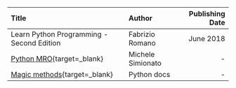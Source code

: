 |Title|Author|Publishing Date|
|:---|:---|---:|
|Learn Python Programming - Second Edition| Fabrizio Romano|June 2018
|[Python MRO](https://www.python.org/download/releases/2.3/mro/){target=_blank}|Michele Simionato|-|
|[Magic methods](https://docs.python.org/3/reference/datamodel.html#basic-customization){target=_blank}|Python docs|-|